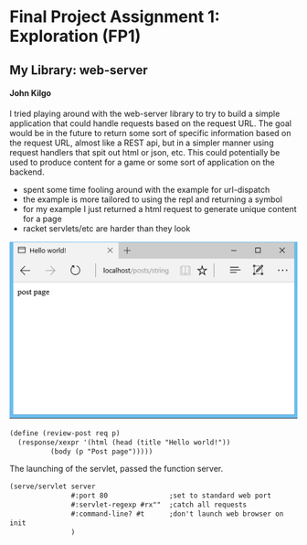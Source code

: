 # Final Project Assignment 1: Exploration (FP1)

## My Library: web-server
#### John Kilgo

I tried playing around with the web-server library to try to build a simple application that could handle requests based on the request URL. The goal would be in the future to return some sort of specific information based on the request URL, almost like a REST api, but in a simpler manner using request handlers that spit out html or json, etc. This could potentially be used to produce content for a game or some sort of application on the backend.

* spent some time fooling around with the example for url-dispatch
* the example is more tailored to using the repl and returning a symbol
* for my example I just returned a html request to generate unique content for a page
* racket servlets/etc are harder than they look

![Example Request](https://raw.githubusercontent.com/john-kilgo/FP1/master/example.png)

```
(define (review-post req p)
  (response/xexpr '(html (head (title "Hello world!"))
          (body (p "Post page")))))
```

The launching of the servlet, passed the function server.

```
(serve/servlet server
               #:port 80               ;set to standard web port
               #:servlet-regexp #rx""  ;catch all requests
               #:command-line? #t      ;don't launch web browser on init
               )
```
